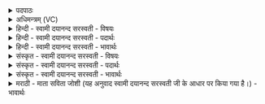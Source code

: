 <details><summary>पदपाठः</summary>

अ॒ग्नेः। त॒नूः। अ॒सि॒। वा॒चः। वि॒सर्ज॑न॒मिति॑ वि॒ऽसर्ज॑नम्। दे॒ववी॑तय॒ इति॑ दे॒वऽवी॑तये। त्वा॒। गृ॒ह्णा॒मि॒। बृ॒हद्ग्रा॒वेति॑ बृ॒हत्ऽग्रा॑वा। अ॒सि॒। वा॒न॒स्प॒त्यः। सः। इ॒दम्। दे॒वेभ्यः॑। ह॒विः। श॒मी॒ष्व॒। श॒मि॒ष्वेति॑ शमिष्व। सु॒शमीति॑ सु॒ऽशमि॑। श॒मी॒ष्व॒। श॒मि॒ष्वेति॑ शमिष्व। हवि॑ष्कृत्। हविः॑कृ॒दिति॒ हविः॑कृत्। आ। इ॒हि॒। हवि॑ष्कृत्। हविः॑कृ॒दिति॒ हविः॑ऽकृत्। आ। इ॒हि॒। १५।
</details>

<details><summary>अधिमन्त्रम् (VC)</summary>

- यज्ञो देवता
- परमेष्ठी प्रजापतिर्ऋषिः
- निचृद् जगती, याजुषी पङ्क्तिः,
- निषादः
</details>

<details><summary>हिन्दी - स्वामी दयानन्द सरस्वती - विषयः</summary>

उक्त यज्ञ किस प्रकार का होता है, इस विषय का उपदेश अगले मन्त्र में किया है ॥
</details>

<details><summary>हिन्दी - स्वामी दयानन्द सरस्वती - पदार्थः</summary>

पदार्थान्वयभाषाः -  मैं सब जनों के सहित जिस हवि अर्थात् पदार्थ के संस्कार के लिये (बृहद्ग्रावा) बड़े-बड़े पत्थर (असि) हैं और (वानस्पत्यः) काष्ठ के मूसल आदि पदार्थ (देवेभ्यः) विद्वान् वा दिव्यगुणों के लिये उस यज्ञ को (देववीतये) श्रेष्ठ गुणों के प्रकाश और श्रेष्ठ विद्वान् वा विविध भोगों की प्राप्ति के लिये (प्रतिगृह्णामि) ग्रहण करता हूँ। हे विद्वान् मनुष्य ! तुम (देवेभ्यः) विद्वानों के सुख के लिये (सु, एमि) अच्छे प्रकार दुःख शान्त करनेवाले (हविः) यज्ञ करने योग्य पदार्थ को (शमीष्व) अत्यन्त शुद्ध करो। जो मनुष्य वेद आदि शास्त्रों को प्रीतिपूर्वक पढ़ते वा पढ़ाते हैं, उन्हीं को यह (हविष्कृत्) हविः अर्थात् होम में चढ़ाने योग्य पदार्थों का विधान करनेवाली जो कि यज्ञ को विस्तार करने के लिये वेद के पढ़ने से ब्राह्मण, क्षत्रिय, वैश्य और शूद्रों की शुद्ध सुशिक्षित और प्रसिद्ध वाणी है, सो प्राप्त होती है ॥१५॥
</details>

<details><summary>हिन्दी - स्वामी दयानन्द सरस्वती - भावार्थः</summary>

भावार्थभाषाः -  जब मनुष्य वेद आदि शास्त्रों के द्वारा यज्ञक्रिया और उसका फल जान के शुद्धि और उत्तमता के साथ यज्ञ को करते हैं, तब वह सुगन्धि आदि पदार्थों के होम द्वारा परमाणु अर्थात् अति सूक्ष्म होकर वायु और वृष्टि जल में विस्तृत हुआ सब पदार्थों को उत्तम कर के दिव्य सुखों को उत्पन्न करता है। जो मनुष्य सब प्राणियों के सुख के अर्थ पूर्वोक्त तीन प्रकार के यज्ञ को नित्य करता है, उस को सब मनुष्य हविष्कृत् अर्थात् यह यज्ञ का विस्तार करनेवाला, यज्ञ का विस्तार करनेवाला उत्तम मनुष्य है, ऐसा वारम्वार कहकर सत्कार करें ॥१५॥
</details>

<details><summary>संस्कृत - स्वामी दयानन्द सरस्वती - विषयः</summary>

पुनः स यज्ञः कीदृशो भवतीत्युपदिश्यते ॥
</details>

<details><summary>संस्कृत - स्वामी दयानन्द सरस्वती - पदार्थः</summary>

पदार्थान्वयभाषाः -  अहं सर्वो जनो यस्य हविषः संस्काराय। बृहद्ग्रावाऽ(स्य)स्ति वानस्पत्यश्च यदिदं देवेभ्यो भवति तं देववीतये गृह्णामि। हे विद्वन् ! स त्वं देवेभ्यो विद्वद्भ्यः सुशमिं तद्धविः शमीष्व शमीष्व। ते मनुष्या वेदादीनि शास्त्राणि पठन्ति पाठयन्ति च तानेवेयं वाग् हविष्कृदेहि हविष्कृदेहीत्याह ॥१५॥
</details>

<details><summary>संस्कृत - स्वामी दयानन्द सरस्वती - भावार्थः</summary>

भावार्थभाषाः -  यदा मनुष्या वेदादिशास्त्रद्वारा यज्ञक्रियां फलं च विदित्वा सुसंस्कृतेन हविषा यज्ञं कुर्वन्ति तदा स सुगन्ध्यादिद्रव्यहोमद्वारा परमाणुमयो भूत्वा वायौ वृष्टिजले च विस्तृतः सन् सर्वान् पदार्थानुत्तमान् कुर्वन् दिव्यानि सुखानि सम्पादयति। यश्चैवं सर्वेषां प्राणिनां सुखाय पूर्वोक्तं त्रिविधं यज्ञं नित्यं करोति तं सर्वे मनुष्या हविष्कृदेहि हविष्कृदेहीति सत्कुर्य्युः ॥१५॥
</details>

<details><summary>मराठी - माता सविता जोशी (यह अनुवाद स्वामी दयानन्द सरस्वती जी के आधार पर किया गया है।) - भावार्थः</summary>

भावार्थभाषाः -  जेव्हा माणसे वेदशास्त्रानुसार यज्ञक्रियेचे फळ जाणून शुद्ध रीतीने उत्तम यज्ञ करतात. तेव्हा होमात अर्पण केलेल्या सुगंधी वस्तूंचे परमाणू अतिसूक्ष्म होऊन वायू व वृष्टिजलात मिसळून सर्व पदार्थांना उत्तम बनवितात व दिव्य सुख उत्पन्न करतात. तसेच जो मनुष्य पूर्वोक्त (१) इहलोक व परलोक सुखाची विद्या, (२) शिल्पविद्येचे प्रात्यक्षिक, (३) विद्वानाचा संग असे तीन प्रकारचे यज्ञ करतो त्या माणसाला सर्वांनी हविष्कृत अर्थात यज्ञविस्तार करणारा उत्तम माणूस समजून त्याचा स्वीकार करावा.
</details>